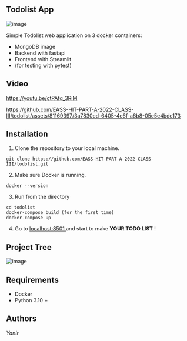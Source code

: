 ## Todolist App
![image](https://github.com/EASS-HIT-PART-A-2022-CLASS-III/todolist/assets/81169397/5343a35e-3c0b-4c2f-b446-e4393fe800f0)

Simple Todolist web application on 3 docker containers: 
* MongoDB image
* Backend with fastapi 
* Frontend with Streamlit
* (for testing with pytest)

## Video 
https://youtu.be/ctPAfq_3RiM

https://github.com/EASS-HIT-PART-A-2022-CLASS-III/todolist/assets/81169397/3a7830cd-6405-4c6f-a6b8-05e5e4bdc173


## Installation
1. Clone the repository to your local machine.
```
git clone https://github.com/EASS-HIT-PART-A-2022-CLASS-III/todolist.git
```
2. Make sure Docker is running.
```
docker --version
```
3. Run from the directory
```
cd todolist
docker-compose build (for the first time)
docker-compose up
```
4. Go to [localhost:8501 ](http://localhost:8501/) and start to make **YOUR TODO LIST** ! 


## Project Tree
![image](https://github.com/EASS-HIT-PART-A-2022-CLASS-III/todolist/assets/81169397/6db61ae6-7d95-48e1-99ac-4d5f07e932ea)

## Requirements
* Docker
* Python 3.10 +

## Authors
*Yanir*
